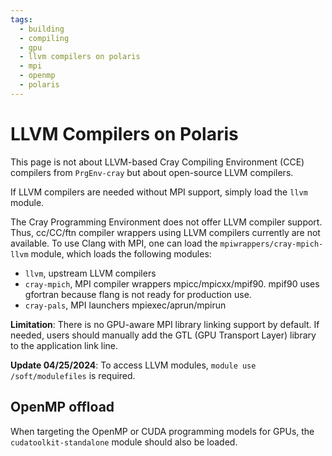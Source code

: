 ```yaml
---
tags:
  - building
  - compiling
  - gpu
  - llvm compilers on polaris
  - mpi
  - openmp
  - polaris
---
```


# LLVM Compilers on Polaris

This page is not about LLVM-based Cray Compiling Environment (CCE) compilers from `PrgEnv-cray` but about open-source LLVM compilers.

If LLVM compilers are needed without MPI support, simply load the `llvm` module.

The Cray Programming Environment does not offer LLVM compiler support. Thus, cc/CC/ftn compiler wrappers using LLVM compilers currently are not available. To use Clang with MPI, one can load the `mpiwrappers/cray-mpich-llvm` module, which loads the following modules:

* `llvm`, upstream LLVM compilers
* `cray-mpich`, MPI compiler wrappers mpicc/mpicxx/mpif90. mpif90 uses gfortran because flang is not ready for production use.
* `cray-pals`, MPI launchers mpiexec/aprun/mpirun

**Limitation**: There is no GPU-aware MPI library linking support by default. If needed, users should manually add the GTL (GPU Transport Layer) library to the application link line.

**Update 04/25/2024**: To access LLVM modules, `module use /soft/modulefiles` is required.

[//]: # (ToDo: Lack of support for PrgEnv-cray is based on man page; should confirm)

## OpenMP offload

When targeting the OpenMP or CUDA programming models for GPUs, the `cudatoolkit-standalone` module should also be loaded.

[//]: # (ToDo: create examples and document)